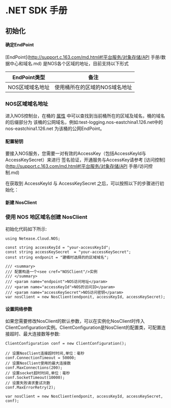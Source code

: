 # .NET SDK 手册


## 初始化

#### 确定EndPoint

[EndPoint](http://support.c.163.com/md.html#!平台服务/对象存储/API 手册/数据中心和域名.md) 是NOS各个区域的地址，目前支持以下形式

|**EndPoint类型**|	           **备注**                |
|----------------|-------------------------------------|
|NOS区域域名地址|	使用桶所在的区域的NOS域名地址|

### NOS区域域名地址

进入NOS控制台，在桶的 [属性](http://support.c.163.com/md.html#!平台服务/对象存储/控制台手册/管理存储空间.md) 中可以查找到当前桶所在的区域及域名，桶的域名的后缀部分为 该桶的公网域名，例如:test-logging.nos-eastchina1.126.net中的nos-eastchina1.126.net 为该桶的公网EndPoint。

#### 配置秘钥

要接入NOS服务，您需要一对有效的AccessKey（包括AccessKeyId与AccessKeySecret）来进行 签名验证，开通服务与AccessKey请参考 [访问控制](http://support.c.163.com/md.html#!平台服务/对象存储/API 手册/访问控制.md)

在获取到 AccessKeyId 与 AccessKeySecret 之后，可以按照以下的步骤进行初始化：

#### 新建 NosClient

### 使用 NOS 地区域名创建 NosClient

初始化代码如下所示:

    using Netease.Cloud.NOS;
    
    const string accessKeyId = "your-accessKeyId";
    const string accessKeySecret  = "your-accessKeySecret";
    const string endponit = "建桶时选择的的区域域名";
    
    /// <summary>
    /// 配置构造一个<see cref="NOSClient"/>实例
    /// </summary>
    /// <param name="endpoint">NOS访问地址</param>
    /// <param name="accessKeyId">NOS的访问ID</param>
    /// <param name="accessKeySecret">NOS访问密钥</param>
    var nosClient = new NosClient(endponit, accessKeyId, accessKeySecret);

#### 设置网络参数

如果您需要修改NosClient的默认参数，可以在实例化NosClient时传入ClientConfiguration实例。ClientConfiguration是NosClient的配置类，可配置连接超时、最大连接数等参数:

    ClientConfiguration conf = new ClientConfiguration();
    
    // 设置NosClient连接超时时间,单位：毫秒
    conf.ConnectionTimeout = 50000;
    // 设置NosClient使用的最大连接数
    conf.MaxConnections(200);
    // 设置socket超时时间,单位：毫秒
    conf.SocketTimeout(10000);
    // 设置失败请求重试次数
    conf.MaxErrorRetry(2);
    
    var nosClient = new NosClient(endponit, accessKeyId, accessKeySecret, conf);

